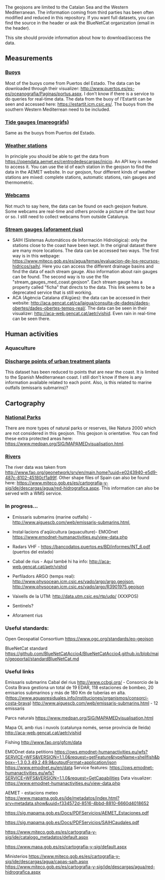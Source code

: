 The geojsons are limited to the Catalan Sea and the Western Mediterranean. The information coming from third parties has been often modified and reduced in this repository. If you want full datasets, you can find the source in the header or ask the BlueNetCat organization (email in the header).

This site should provide information about how to download/access the data.

## Measurements
### [Buoys](data/buoys.geojson)
Most of the buoys come from Puertos del Estado. The data can be downloaded through their visualizer: http://www.puertos.es/es-es/oceanografia/Paginas/portus.aspx. I don't know if there is a service to do queries for real-time data. The data from the buoy of l'Estartit can be seen and accessed here: https://estartit.icm.csic.es/. The buoys from the southern Western Mediterrean need to be included.

### [Tide gauges (mareogràfs)](data/tide_gauges.geojson)
Same as the buoys from Puertos del Estado.

### [Weather stations](data/weather_stations_med.geojson)
In principle you should be able to get the data from https://opendata.aemet.es/centrodedescargas/inicio. An API key is needed to access it. You can use the id of each station in the geojson to find the data in the AEMET website. In our geojson, four different kinds of weather stations are mixed: complete stations, automatic stations, rain gauges and thermometric.

### [Webcams](data/webcams.geojson)
Not much to say here, the data can be found on each geojson feature. Some webcams are real-time and others provide a picture of the last hour or so. I still need to collect webcams from outside Catalunya.

### [Stream gauges (aforament rius)](data/stream_gauges_med_coast.geojson)
- SAIH (Sistemas Automáticos de Información Hidrológica): only the stations close to the coast have been kept. In the original dataset there are many more locations. The data can be accessed two ways. The first way is in this webpage: https://www.miteco.gob.es/es/agua/temas/evaluacion-de-los-recursos-hidricos/saih/. Here you can access the different drainage basins and find the data of each stream gauge. Also information about rain gauges can be found. The second way is to use the file "stream_gauges_med_coast.geojson". Each stream gauge has a property called "ficha" that directs to the data. This link seems to be a deprecated service that is still working.
- ACA (Agència Catalana d'Aigües): the data can be accessed in their website: http://aca.gencat.cat/ca/laigua/consulta-de-dades/dades-obertes/dades-obertes-temps-real/. The data can be seen in their visualizer: http://aca-web.gencat.cat/aetr/vishid. Even rain in real-time can be seen there.

## Human activities
### Aquaculture

### [Discharge points of urban treatment plants](data/discharge_urban_treatment_plants.geojson)
This dataset has been reduced to points that are near the coast. It is limited to the Spanish Mediterranean coast. I still don't know if there is any information available related to each point. Also, is this related to marine outfalls (emissaris submarins)?

## Cartography
### [National Parks](data/national_parks.geojson)
There are more types of natural parks or reserves, like Natura 2000 which are not considered in this geojson. This geojson is orientative. You can find these extra protected areas here: https://www.medpan.org/SIG/MAPAMEDvisualisation.html. 

### [Rivers](data/rivers_westmed.geojson)
The river data was taken from http://www.fao.org/geonetwork/srv/en/main.home?uuid=e0243940-e5d9-487c-8102-45180cf1a99f. Other shape files of Spain can also be found here: https://www.miteco.gob.es/es/cartografia-y-sig/ide/descargas/agua/red-hidrografica.aspx. This information can also be served with a WMS service.


### In progress...
- Emissaris submarins (marine outfalls) - http://www.aiguescb.com/web/emissaris-submarins.html, 
- Instal·lacions d'aqüicultura (aquaculture)- EMODnet https://www.emodnet-humanactivities.eu/view-data.php
- Radars VHF - https://bancodatos.puertos.es/BD/informes/INT_6.pdf (puertos del estado)
- Cabal de rius - Aquí també hi ha info: http://aca-web.gencat.cat/aetr/vishid

- Perfiladors ARGO (temps real): http://www.physocean.icm.csic.es/vado/argo/argo.geojson, http://www.physocean.icm.csic.es/vado/argo/R3901975.geojson
- Vaixells de la UTM: http://data.utm.csic.es/rtp/udp/ (XXXPOS)
- Sentinels?
- Aforament rius


### Useful standards:
Open Geospatial Consortium
https://www.ogc.org/standards/eo-geojson

BlueNetCat standard
https://github.com/BlueNetCatAccio4/BlueNetCatAccio4.github.io/blob/main/geoportal/standardBlueNetCat.md

### Useful links
Emissaris submarins
Cabal del rius
http://www.ccbgi.org/ - Consorcio de la Costa Brava gestiona un total de 19 EDAR, 118 estaciones de bombeo, 20 emisarios submarinos y más de 180 Km de tuberías en alta. (https://www.aguasresiduales.info/instituciones/organismos/consorci-costa-brava)
http://www.aiguescb.com/web/emissaris-submarins.html - 12 emissaris

Parcs naturals
https://www.medpan.org/SIG/MAPAMEDvisualisation.html

Mapa OL amb rius i nuvols (catalunya només, sense província de lleida)
http://aca-web.gencat.cat/aetr/vishid

Fishing
http://www.fao.org/gfcm/data

EMODnet data petitions
https://ows.emodnet-humanactivities.eu/wfs?SERVICE=WFS&VERSION=1.1.0&request=getFeature&typeName=shellfish&bbox=-1.3,0.3,49.2,49.9&outputFormat=application/json
https://www.emodnet.eu/en/data
Service features:
https://ows.emodnet-humanactivities.eu/wfs?SERVICE=WFS&VERSION=1.1.0&request=GetCapabilities
Data visualizer:
https://www.emodnet-humanactivities.eu/view-data.php

AEMET - estacions meteo
https://www.mapama.gob.es/ide/metadatos/index.html?srv=metadata.show&uuid=f334572d-8516-4bbd-8810-6660d4018652

https://sig.mapama.gob.es/Docs/PDFServicios/AEMET_Estaciones.pdf

https://sig.mapama.gob.es/Docs/PDFServicios/SAIHCaudales.pdf

https://www.miteco.gob.es/es/cartografia-y-sig/ide/catalogo_metadatos/default.aspx

https://www.mapa.gob.es/es/cartografia-y-sig/default.aspx

Ministerios
https://www.miteco.gob.es/es/cartografia-y-sig/ide/descargas/agua/capas-saih.aspx
https://www.miteco.gob.es/es/cartografia-y-sig/ide/descargas/agua/red-hidrografica.aspx

